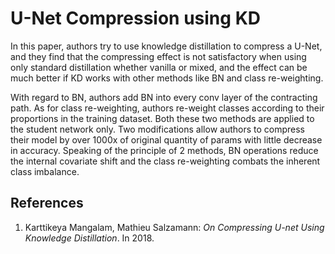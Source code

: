 # U-Net Compression using KD

In this paper, authors try to use knowledge distillation to compress a U-Net, and they find that the compressing effect is not satisfactory when using only standard distillation whether vanilla or mixed, and the effect can be much better if KD works with other methods like BN and class re-weighting.

With regard to BN, authors add BN into every conv layer of the contracting path. As for class re-weighting, authors re-weight classes according to their proportions in the training dataset. Both these two methods are applied to the student network only. Two modifications allow authors to compress their model by over 1000x of original quantity of params with little decrease in accuracy. Speaking of the principle of 2 methods, BN operations reduce the internal covariate shift and the class re-weighting combats the inherent class imbalance.


## References
1. Karttikeya Mangalam, Mathieu Salzamann: *On Compressing U-net Using Knowledge Distillation*. In 2018.